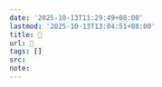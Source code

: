 ```yaml
---
date: '2025-10-13T11:29:49+08:00'
lastmod: '2025-10-13T13:04:51+08:00'
title: 󰣏
url: 󰣏
tags: []
src:
note:
---
```

